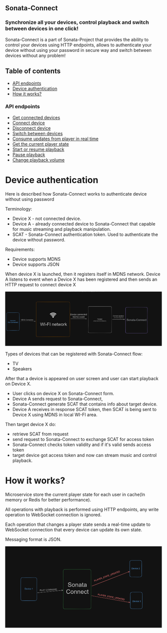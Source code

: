 ## Sonata-Connect

### Synchronize all your devices, control playback and switch between devices in one click!

Sonata-Connect is a part of Sonata-Project that provides the ability to control your devices using HTTP endpoints,
allows to authenticate your device without using your password in secure way and switch between devices without any
problem!

## Table of contents

* [API endpoints](#api-endpoints)
* [Device authentication](#device-authentication)
* [How it works?](#how-it-works)


### API endpoints

- [Get connected devices](docs/How-To-Fetch-Connected-Devices.MD)
- [Connect device](docs/How-To-Connect-Device.MD)
- [Disconnect device](docs/How-To-Disconnect-Device.MD)
- [Switch between devices](docs/How-To-Switch-Devices.MD)
- [Consume updates from player in real time](docs/How-To-Consume-Real-Time-Updates-From-The-Player.MD)
- [Get the current player state](docs/How-To-Fetch-Player-State.MD)
- [Start or resume playback](docs/How-To-Start-Playback.MD)
- [Pause playback](docs/How-To-Pause-Playback.MD)
- [Change playback volume](docs/How-To-Change-Volume.MD)

# Device authentication

Here is described how Sonata-Connect works to authenticate device without using password

Terminology:

- Device X - not connected device.
- Device A - already connected device to Sonata-Connect that capable for music streaming and playback manipulation.
- SCAT - Sonata-Connect authentication token. Used to authenticate the device without password.

Requirements:

- Device supports MDNS
- Device supports JSON

When device X is launched, then it registers itself in MDNS network.
Device A listens to event when a Device X has been registered and then sends an HTTP request to connect device X

<img src="images/on-new-device.png" alt="image not found">

Types of devices that can be registered with Sonata-Connect flow:

- TV
- Speakers

After that a device is appeared on user screen and user can start playback on Device X.

- User clicks on device X on Sonata-Connect form. 
- Device A sends request to Sonata-Connect,
- Sonata-Connect generate SCAT that contains info about target device.
- Device A receives in response SCAT token, then SCAT is being sent to Device X using MDNS in local WI-FI area.

Then target device X do:

- retrieve SCAT from request
- send request to Sonata-Connect to exchange SCAT for access token
- Sonata-Connect checks token validity and if it's valid sends access token
- target device got access token and now can stream music and control playback.

# How it works?

Microservice store the current player state for each user in cache(In memory or Redis for better performance).

All operations with playback is performed using HTTP endpoints, any write operation to WebSocket connection is ignored.

Each operation that changes a player state sends a real-time update to WebSocket connection that every device can update its own state.

Messaging format is JSON.

<img src="images/real-time-updates.png" alt="no image">
